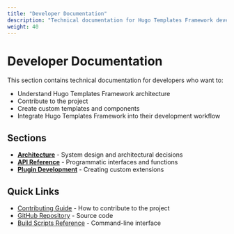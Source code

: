```yaml
---
title: "Developer Documentation"
description: "Technical documentation for Hugo Templates Framework developers and contributors"
weight: 40
---
```


# Developer Documentation

This section contains technical documentation for developers who want to:
- Understand Hugo Templates Framework architecture
- Contribute to the project
- Create custom templates and components
- Integrate Hugo Templates Framework into their development workflow

## Sections

- **[Architecture](/hugo/developer/architecture/)** - System design and architectural decisions
- **[API Reference](/hugo/developer/api/)** - Programmatic interfaces and functions
- **[Plugin Development](/hugo/developer/plugins/)** - Creating custom extensions

## Quick Links

- [Contributing Guide](/hugo/contributing/) - How to contribute to the project
- [GitHub Repository](https://github.com/info-tech-io/hugo-templates) - Source code
- [Build Scripts Reference](/hugo/user-guide/build-scripts/) - Command-line interface